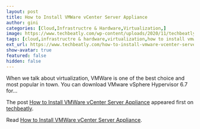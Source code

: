 ```yaml
---
layout: post
title: How to Install VMWare vCenter Server Appliance
author: gini
categories: [Cloud,Infrastructre & Hardware,Virtualization,]
image: https://www.techbeatly.com/wp-content/uploads/2020/11/techbeatly-youtube-cover-vmware-vcenter-appliance-1024x576.png
tags: [cloud,infrastructre & hardware,virtualization,how to install vmware vcenter server appliance,vmware,vmware esxi,vmware vcenter installation,vmware virtulization,]
ext_url: https://www.techbeatly.com/how-to-install-vmware-vcenter-server-appliance/
show-avatar: true
featured: false
hidden: false
---
```


<p>When we talk about virtualization, VMWare is one of the best choice and most popular in town. You can download VMware vSphere Hypervisor 6.7 for&#46;&#46;&#46;</p>
<p>The post <a href="https://www.techbeatly.com/how-to-install-vmware-vcenter-server-appliance/" rel="nofollow">How to Install VMWare vCenter Server Appliance</a> appeared first on <a href="https://www.techbeatly.com" rel="nofollow">techbeatly</a>.</p>

Read [How to Install VMWare vCenter Server Appliance](https://www.techbeatly.com/how-to-install-vmware-vcenter-server-appliance/).